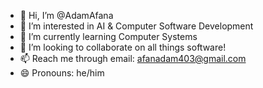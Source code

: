 - 👋 Hi, I’m @AdamAfana
- 👀 I’m interested in AI & Computer Software Development 
- 🌱 I’m currently learning Computer Systems
- 💞️ I’m looking to collaborate on all things software!
- 📫 Reach me through email: afanadam403@gmail.com
- 😄 Pronouns: he/him

<!---
AdamAfana/AdamAfana is a ✨ special ✨ repository because its `README.md` (this file) appears on your GitHub profile.
You can click the Preview link to take a look at your changes.
--->
